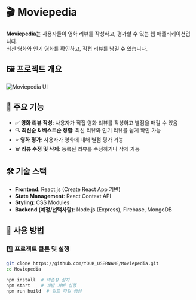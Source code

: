 # 🎬 Moviepedia  

**Moviepedia**는 사용자들이 영화 리뷰를 작성하고, 평가할 수 있는 웹 애플리케이션입니다.  
최신 영화와 인기 영화를 확인하고, 직접 리뷰를 남길 수 있습니다.  

## 🖼️ 프로젝트 개요  
![Moviepedia UI](https://github.com/user-attachments/assets/0e9768fa-ac0b-4bdb-9f02-13ff5a25295d)
 

## 🚀 주요 기능  
- ✅ **영화 리뷰 작성**: 사용자가 직접 영화 리뷰를 작성하고 별점을 매길 수 있음  
- 🔍 **최신순 & 베스트순 정렬**: 최신 리뷰와 인기 리뷰를 쉽게 확인 가능  
- ⭐ **영화 평가**: 사용자가 영화에 대해 별점 평가 가능  
- 🗑️ **리뷰 수정 및 삭제**: 등록된 리뷰를 수정하거나 삭제 가능  

## 🛠️ 기술 스택  
- **Frontend**: React.js (Create React App 기반)  
- **State Management**: React Context API  
- **Styling**: CSS Modules  
- **Backend (예정/선택사항)**: Node.js (Express), Firebase, MongoDB  

## 📌 사용 방법  

### 1️⃣ 프로젝트 클론 및 실행  
```bash
git clone https://github.com/YOUR_USERNAME/Moviepedia.git
cd Moviepedia

npm install  # 의존성 설치
npm start    # 개발 서버 실행
npm run build  # 빌드 파일 생성
